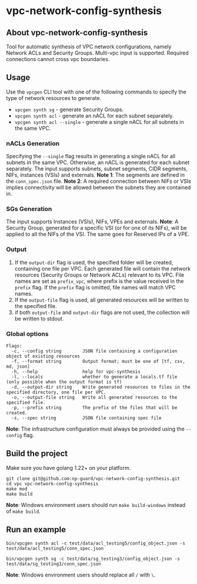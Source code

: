 # vpc-network-config-synthesis

## About vpc-network-config-synthesis
Tool for automatic synthesis of VPC network configurations, namely Network ACLs and Security Groups.
Multi-vpc input is supported. Required connections cannot cross vpc boundaries.

## Usage
Use the `vpcgen` CLI tool with one of the following commands to specify the type of network resources to generate.
* `vpcgen synth sg` - generate Security Groups.
* `vpcgen synth acl` - generate an nACL for each subnet separately.
* `vpcgen synth acl --single` - generate a single nACL for all subnets in the same VPC.

### nACLs Generation
Specifying the `--single` flag results in generating a single nACL for all subnets in the same VPC. Otherwise, an nACL is generated for each subnet separately.
The input supports subnets, subnet segments, CIDR segments, NIFs, instances (VSIs) and externals.
**Note 1**: The segments are defined in the `conn_spec.json` file.
**Note 2**: A required connection between NIFs or VSIs implies connectivity will be allowed between the subnets they are contained in.

### SGs Generation
The input supports Instances (VSIs), NIFs, VPEs and externals.
**Note**: A Security Group, generated for a specific VSI (or for one of its NIFs), will be applied to all the NIFs of the VSI. The same goes for Reserved IPs of a VPE.

### Output
1. If the `output-dir` flag is used, the specified folder will be created, containing one file per VPC. Each generated file will contain the network resources (Security Groups or Network ACLs) relevant to its VPC. File names are set as `prefix_vpc`, where prefix is ​​the value received in the `prefix` flag. If the `prefix` flag is omitted, file names will match VPC names.
2. If the `output-file` flag is used, all generated resources will be written to the specified file.
3. if both `output-file` and `output-dir` flags are not used, the collection will be written to stdout.

### Global options
```commandline
Flags:
  -c, --config string        JSON file containing a configuration object of existing resources
  -f, --format string        Output format; must be one of [tf, csv, md, json]
  -h, --help                 help for vpc-synthesis
  -l, --locals               whether to generate a locals.tf file (only possible when the output format is tf)
  -d, --output-dir string    Write generated resources to files in the specified directory, one file per VPC.
  -o, --output-file string   Write all generated resources to the specified file.
  -p, --prefix string        The prefix of the files that will be created.
  -s, --spec string          JSON file containing spec file
```
**Note**: The infrastructure configuration must always be provided using the `--config` flag.

## Build the project
Make sure you have golang 1.22+ on your platform.

```commandline
git clone git@github.com:np-guard/vpc-network-config-synthesis.git
cd vpc vpc-network-config-synthesis
make mod
make build
```

**Note**: Windows environment users should run `make build-windows` instead of `make build`.


## Run an example

```commandline
bin/vpcgen synth acl -c test/data/acl_testing5/config_object.json -s test/data/acl_testing5/conn_spec.json

bin/vpcgen synth sg -c test/data/sg_testing3/config_object.json -s test/data/sg_testing3/conn_spec.json
```

**Note**: Windows environment users should replace all `/` with `\`.